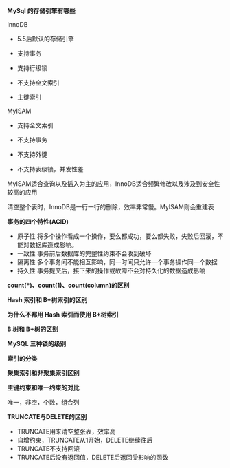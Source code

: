 **MySql 的存储引擎有哪些**

InnoDB 

* 5.5后默认的存储引擎

* 支持事务
* 支持行级锁
* 不支持全文索引
* 主键索引



MyISAM

* 支持全文索引

* 不支持事务
* 不支持外键
* 不支持表级锁，并发性差

MyISAM适合查询以及插入为主的应用，InnoDB适合频繁修改以及涉及到安全性较高的应用

清空整个表时，InnoDB是一行一行的删除，效率非常慢。MyISAM则会重建表



**事务的四个特性(ACID)**

* 原子性 将多个操作看成一个操作，要么都成功，要么都失败，失败后回滚，不能对数据库造成影响。
* 一致性 事务前后数据库的完整性约束不会收到破坏
* 隔离性 多个事务间不能相互影响，同一时间只允许一个事务操作同一个数据
* 持久性  事务提交后，接下来的操作或故障不会对持久化的数据造成影响



**count(*)、count(1)、count(column)的区别**





**Hash 索引和 B+树索引的区别**



**为什么不都用 Hash 索引而使用 B+树索引**



**B 树和 B+树的区别**



**MySQL 三种锁的级别**



**索引的分类**



**聚集索引和非聚集索引区别**



**主键约束和唯一约束的对比**

唯一，非空，个数，组合列



**TRUNCATE与DELETE的区别**

* TRUNCATE用来清空整张表，效率高
* 自增约束，TRUNCATE从1开始，DELETE继续往后
* TRUNCATE不支持回滚
* TRUNCATE后没有返回值，DELETE后返回受影响的函数
